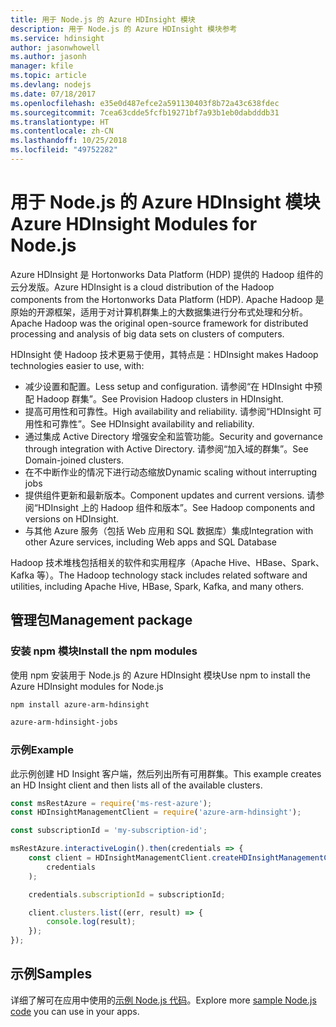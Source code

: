 ```yaml
---
title: 用于 Node.js 的 Azure HDInsight 模块
description: 用于 Node.js 的 Azure HDInsight 模块参考
ms.service: hdinsight
author: jasonwhowell
ms.author: jasonh
manager: kfile
ms.topic: article
ms.devlang: nodejs
ms.date: 07/18/2017
ms.openlocfilehash: e35e0d487efce2a591130403f8b72a43c638fdec
ms.sourcegitcommit: 7cea63cdde5fcfb19271bf7a93b1eb0dabdddb31
ms.translationtype: HT
ms.contentlocale: zh-CN
ms.lasthandoff: 10/25/2018
ms.locfileid: "49752282"
---
```

# <a name="azure-hdinsight-modules-for-nodejs"></a><span data-ttu-id="6fc72-103">用于 Node.js 的 Azure HDInsight 模块</span><span class="sxs-lookup"><span data-stu-id="6fc72-103">Azure HDInsight Modules for Node.js</span></span>

<span data-ttu-id="6fc72-104">Azure HDInsight 是 Hortonworks Data Platform (HDP) 提供的 Hadoop 组件的云分发版。</span><span class="sxs-lookup"><span data-stu-id="6fc72-104">Azure HDInsight is a cloud distribution of the Hadoop components from the Hortonworks Data Platform (HDP).</span></span> <span data-ttu-id="6fc72-105">Apache Hadoop 是原始的开源框架，适用于对计算机群集上的大数据集进行分布式处理和分析。</span><span class="sxs-lookup"><span data-stu-id="6fc72-105">Apache Hadoop was the original open-source framework for distributed processing and analysis of big data sets on clusters of computers.</span></span>

<span data-ttu-id="6fc72-106">HDInsight 使 Hadoop 技术更易于使用，其特点是：</span><span class="sxs-lookup"><span data-stu-id="6fc72-106">HDInsight makes Hadoop technologies easier to use, with:</span></span>
- <span data-ttu-id="6fc72-107">减少设置和配置。</span><span class="sxs-lookup"><span data-stu-id="6fc72-107">Less setup and configuration.</span></span> <span data-ttu-id="6fc72-108">请参阅“在 HDInsight 中预配 Hadoop 群集”。</span><span class="sxs-lookup"><span data-stu-id="6fc72-108">See Provision Hadoop clusters in HDInsight.</span></span>
- <span data-ttu-id="6fc72-109">提高可用性和可靠性。</span><span class="sxs-lookup"><span data-stu-id="6fc72-109">High availability and reliability.</span></span> <span data-ttu-id="6fc72-110">请参阅“HDInsight 可用性和可靠性”。</span><span class="sxs-lookup"><span data-stu-id="6fc72-110">See HDInsight availability and reliability.</span></span>
- <span data-ttu-id="6fc72-111">通过集成 Active Directory 增强安全和监管功能。</span><span class="sxs-lookup"><span data-stu-id="6fc72-111">Security and governance through integration with Active Directory.</span></span> <span data-ttu-id="6fc72-112">请参阅“加入域的群集”。</span><span class="sxs-lookup"><span data-stu-id="6fc72-112">See Domain-joined clusters.</span></span>
- <span data-ttu-id="6fc72-113">在不中断作业的情况下进行动态缩放</span><span class="sxs-lookup"><span data-stu-id="6fc72-113">Dynamic scaling without interrupting jobs</span></span>
- <span data-ttu-id="6fc72-114">提供组件更新和最新版本。</span><span class="sxs-lookup"><span data-stu-id="6fc72-114">Component updates and current versions.</span></span> <span data-ttu-id="6fc72-115">请参阅“HDInsight 上的 Hadoop 组件和版本”。</span><span class="sxs-lookup"><span data-stu-id="6fc72-115">See Hadoop components and versions on HDInsight.</span></span>
- <span data-ttu-id="6fc72-116">与其他 Azure 服务（包括 Web 应用和 SQL 数据库）集成</span><span class="sxs-lookup"><span data-stu-id="6fc72-116">Integration with other Azure services, including Web apps and SQL Database</span></span>

<span data-ttu-id="6fc72-117">Hadoop 技术堆栈包括相关的软件和实用程序（Apache Hive、HBase、Spark、Kafka 等）。</span><span class="sxs-lookup"><span data-stu-id="6fc72-117">The Hadoop technology stack includes related software and utilities, including Apache Hive, HBase, Spark, Kafka, and many others.</span></span> 

## <a name="management-package"></a><span data-ttu-id="6fc72-118">管理包</span><span class="sxs-lookup"><span data-stu-id="6fc72-118">Management package</span></span>

### <a name="install-the-npm-modules"></a><span data-ttu-id="6fc72-119">安装 npm 模块</span><span class="sxs-lookup"><span data-stu-id="6fc72-119">Install the npm modules</span></span>

<span data-ttu-id="6fc72-120">使用 npm 安装用于 Node.js 的 Azure HDInsight 模块</span><span class="sxs-lookup"><span data-stu-id="6fc72-120">Use npm to install the Azure HDInsight modules for Node.js</span></span>

```bash
npm install azure-arm-hdinsight
```

```bash
azure-arm-hdinsight-jobs
```

### <a name="example"></a><span data-ttu-id="6fc72-121">示例</span><span class="sxs-lookup"><span data-stu-id="6fc72-121">Example</span></span> 

<span data-ttu-id="6fc72-122">此示例创建 HD Insight 客户端，然后列出所有可用群集。</span><span class="sxs-lookup"><span data-stu-id="6fc72-122">This example creates an HD Insight client and then lists all of the available clusters.</span></span> 

```javascript
const msRestAzure = require('ms-rest-azure');
const HDInsightManagementClient = require('azure-arm-hdinsight');

const subscriptionId = 'my-subscription-id';

msRestAzure.interactiveLogin().then(credentials => {
    const client = HDInsightManagementClient.createHDInsightManagementClient(
        credentials
    );

    credentials.subscriptionId = subscriptionId;

    client.clusters.list((err, result) => {
        console.log(result);
    });
});
```

## <a name="samples"></a><span data-ttu-id="6fc72-123">示例</span><span class="sxs-lookup"><span data-stu-id="6fc72-123">Samples</span></span>

<span data-ttu-id="6fc72-124">详细了解可在应用中使用的[示例 Node.js 代码](https://azure.microsoft.com/resources/samples/?platform=nodejs)。</span><span class="sxs-lookup"><span data-stu-id="6fc72-124">Explore more [sample Node.js code](https://azure.microsoft.com/resources/samples/?platform=nodejs) you can use in your apps.</span></span>
